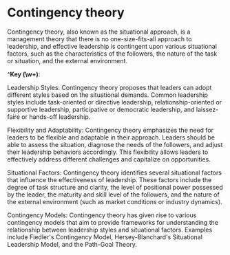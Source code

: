 # Contingency theory

Contingency theory, also known as the situational approach, is a management theory that there is no one-size-fits-all approach to leadership, and effective leadership is contingent upon various situational factors, such as the characteristics of the followers, the nature of the task or situation, and the external environment.

^**Key (\w+)**:

Leadership Styles: Contingency theory proposes that leaders can adopt different styles based on the situational demands. Common leadership styles include task-oriented or directive leadership, relationship-oriented or supportive leadership, participative or democratic leadership, and laissez-faire or hands-off leadership.

Flexibility and Adaptability: Contingency theory emphasizes the need for leaders to be flexible and adaptable in their approach. Leaders should be able to assess the situation, diagnose the needs of the followers, and adjust their leadership behaviors accordingly. This flexibility allows leaders to effectively address different challenges and capitalize on opportunities.

Situational Factors: Contingency theory identifies several situational factors that influence the effectiveness of leadership. These factors include the degree of task structure and clarity, the level of positional power possessed by the leader, the maturity and skill level of the followers, and the nature of the external environment (such as market conditions or industry dynamics).

Contingency Models: Contingency theory has given rise to various contingency models that aim to provide frameworks for understanding the relationship between leadership styles and situational factors. Examples include Fiedler's Contingency Model, Hersey-Blanchard's Situational Leadership Model, and the Path-Goal Theory.
